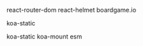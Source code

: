 react-router-dom
react-helmet
boardgame.io


<!-- deployment per bgio to heroku -->
koa-static
<!-- server ?? -->
koa-static
koa-mount
esm